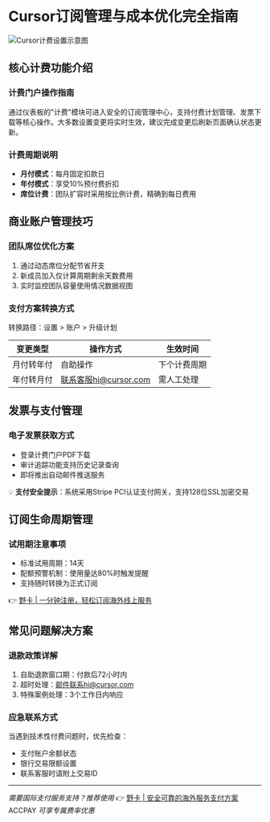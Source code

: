 # Cursor订阅管理与成本优化完全指南

![Cursor计费设置示意图](https://bbtdd.com/wp-content/uploads/img/68513498925.webp)

## 核心计费功能介绍

### 计费门户操作指南
通过仪表板的"计费"模块可进入安全的订阅管理中心，支持付费计划管理、发票下载等核心操作。大多数设置变更将实时生效，建议完成变更后刷新页面确认状态更新。

### 计费周期说明
- **月付模式**：每月固定扣款日
- **年付模式**：享受10%预付费折扣
- **席位计费**：团队扩容时采用按比例计费，精确到每日费用

## 商业账户管理技巧

### 团队席位优化方案
1. 通过动态席位分配节省开支
2. 新成员加入仅计算周期剩余天数费用
3. 实时监控团队容量使用情况数据视图

### 支付方案转换方式
转换路径：设置 > 账户 > 升级计划

| 变更类型   | 操作方式          | 生效时间       |
|------------|-------------------|--------------|
| 月付转年付 | 自助操作          | 下个计费周期 |
| 年付转月付 | 联系客服hi@cursor.com | 需人工处理  |

## 发票与支付管理

### 电子发票获取方式
- 登录计费门户PDF下载
- 审计追踪功能支持历史记录查询
- 即将推出自动邮件推送服务

💡 **支付安全提示**：系统采用Stripe PCI认证支付网关，支持128位SSL加密交易

## 订阅生命周期管理

### 试用期注意事项
- 标准试用周期：14天
- 配额预警机制：使用量达80%时触发提醒
- 支持随时转换为正式订阅

👉 [野卡 | 一分钟注册，轻松订阅海外线上服务](https://bbtdd.com/yeka)

## 常见问题解决方案

### 退款政策详解
1. 自助退款窗口期：付款后72小时内
2. 超时处理：邮件联系hi@cursor.com
3. 特殊案例处理：3个工作日内响应

### 应急联系方式
当遇到技术性付费问题时，优先检查：
- 支付账户余额状态
- 银行交易限额设置
- 联系客服时请附上交易ID

---

_需要国际支付服务支持？推荐使用_ 👉 [野卡 | 安全可靠的海外服务支付方案](https://bbtdd.com/yeka) ACCPAY _可享专属费率优惠_
